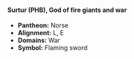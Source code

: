 #### Surtur (PHB), God of fire giants and war
- **Pantheon:** Norse
- **Alignment:** L, E
- **Domains:** War
- **Symbol:** Flaming sword